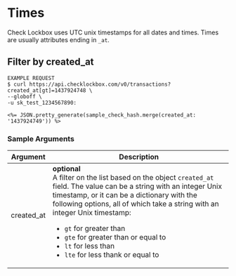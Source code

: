 # Times

Check Lockbox uses UTC unix timestamps for all dates and times.  Times are usually attributes ending in `_at`.

## Filter by created_at

```shell
EXAMPLE REQUEST
$ curl https://api.checklockbox.com/v0/transactions?created_at[gt]=1437924748 \
--globoff \
-u sk_test_1234567890:

<%= JSON.pretty_generate(sample_check_hash.merge(created_at: '1437924749')) %>
```

### Sample Arguments

Argument | Description
--------- | -----------
created_at | **optional**<br>A filter on the list based on the object `created_at` field. The value can be a string with an integer Unix timestamp, or it can be a dictionary with the following options, all of which take a string with an integer Unix timestamp:<ul><li>`gt` for greater than</li><li>`gte` for greater than or equal to</li><li>`lt` for less than</li><li>`lte` for less thank or equal to</li>
